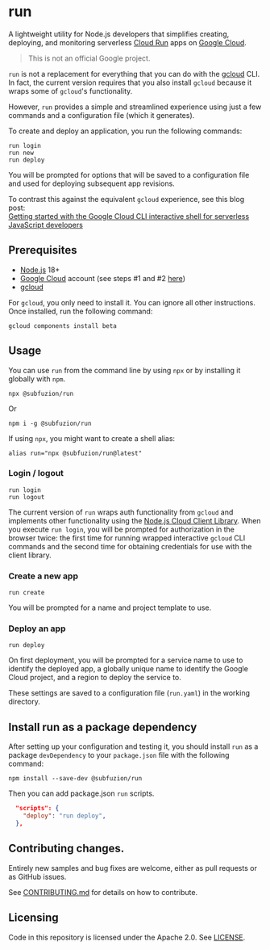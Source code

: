 # run

A lightweight utility for Node.js developers that simplifies creating,
deploying, and monitoring serverless [Cloud Run] apps on [Google Cloud].

> This is not an official Google project.

`run` is not a replacement for everything that you can do with the [gcloud] CLI.
In fact, the current version requires that you also install `gcloud` because it
wraps some of `gcloud`'s functionality.

However, `run` provides a simple and streamlined experience using just a few
commands and a configuration file (which it generates).

To create and deploy an application, you run the following commands:

```text
run login
run new
run deploy
```

You will be prompted for options that will be saved to a configuration file and
used for deploying subsequent app revisions.

To contrast this against the equivalent `gcloud` experience, see this blog
post:<br>
[Getting started with the Google Cloud CLI interactive shell for serverless JavaScript developers](https://dev.to/subfuzion/getting-started-with-the-google-cloud-cli-interactive-shell-for-serverless-developers-45l)


## Prerequisites

- [Node.js] 18+
- [Google Cloud] account (see steps #1 and #2 [here](https://dev.to/subfuzion/getting-started-with-the-google-cloud-cli-interactive-shell-for-serverless-developers-45l#stuff-you-need-to-do-once))
- [gcloud]

For `gcloud`, you only need to install it. You can ignore all other
instructions. Once installed, run the following command:

```text
gcloud components install beta
```

## Usage

You can use `run` from the command line by using `npx` or by installing it
globally with `npm`.

```text
npx @subfuzion/run
```

Or

```text
npm i -g @subfuzion/run
```

If using `npx`, you might want to create a shell alias:

```text
alias run="npx @subfuzion/run@latest"
```

### Login / logout

```text
run login
run logout
```

The current version of `run` wraps auth functionality from `gcloud` and
implements other functionality using the [Node.js Cloud Client Library]. When
you execute `run login`, you will be prompted for authorization in the browser
twice: the first time for running wrapped interactive `gcloud` CLI commands and
the second time for obtaining credentials for use with the client library.

### Create a new app

```text
run create
```

You will be prompted for a name and project template to use.


### Deploy an app

```text
run deploy
```

On first deployment, you will be prompted for a service name to use to identify
the deployed app, a globally unique name to identify the Google Cloud project,
and a region to deploy the service to.

These settings are saved to a configuration file (`run.yaml`) in the working
directory.


## Install run as a package dependency


After setting up your configuration and testing it, you should install `run` as
a package `devDependency` to your `package.json` file with the following
command:

```text
npm install --save-dev @subfuzion/run
```

Then you can add package.json `run` scripts.

```json
  "scripts": {
    "deploy": "run deploy",
  },
```

## Contributing changes.

Entirely new samples and bug fixes are welcome, either as pull requests or as
GitHub issues.

See [CONTRIBUTING.md](CONTRIBUTING.md) for details on how to contribute.

## Licensing

Code in this repository is licensed under the Apache 2.0. See [LICENSE](LICENSE).


<!-- reference links -->

[Cloud Functions]: https://cloud.google.com/functions
[Cloud Run]: https://cloud.google.com/run
[Clu]: https://tron.fandom.com/wiki/Clu
[Google Cloud]: https://cloud.google.com/
[console]: https://console.cloud.google.com
[gcloud]: https://cloud.google.com/cli
[Getting started with the Google Cloud CLI interactive shell for serverless JavaScript developers]:
https://dev.to/subfuzion/getting-started-with-the-google-cloud-cli-interactive-shell-for-serverless-developers-45l
[Node.js]: https://nodejs.org/en/
[Node.js Cloud Client Library]: https://cloud.google.com/nodejs/docs/reference
